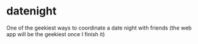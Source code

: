 datenight
=========

One of the geekiest ways to coordinate a date night with friends (the
web app will be the geekiest once I finish it)
